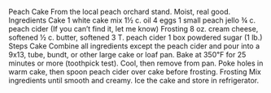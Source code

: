 Peach Cake
From the local peach orchard stand. Moist, real good.
Ingredients
Cake
1 white cake mix
1½ c. oil
4 eggs
1 small peach jello
¾ c. peach cider (If you can’t find it, let me know)
Frosting
8 oz. cream cheese, softened
½ c. butter, softened
3 T. peach cider
1 box powdered sugar (1 lb.)
Steps
Cake
Combine all ingredients except the peach cider and pour into a 9x13, tube, bundt, or other large cake or loaf pan.
Bake at 350℉ for 25 minutes or more (toothpick test).
Cool, then remove from pan.
Poke holes in warm cake, then spoon peach cider over cake before frosting.
Frosting
Mix ingredients until smooth and creamy.
Ice the cake and store in refrigerator.

